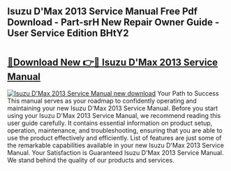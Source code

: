 ## Isuzu D'Max 2013 Service Manual Free Pdf Download - Part-srH New Repair Owner Guide - User Service Edition BHtY2

# <h2><a href="http://cf17866.oget.top/?id=Isuzu+D%27Max+2013+Service+Manual">🔗Download New 👉🔴 Isuzu D'Max 2013 Service Manual</a></h2>

[![Isuzu D'Max 2013 Service Manual new download](https://i.imgur.com/5g1atiW.png)](http://cf17866.oget.top/?id=Isuzu+D%27Max+2013+Service+Manual)
Your Path to Success This manual serves as your roadmap to confidently operating and maintaining your new Isuzu D'Max 2013 Service Manual. Before you start using your Isuzu D'Max 2013 Service Manual, we recommend reading this user guide carefully. It contains essential information on product setup, operation, maintenance, and troubleshooting, ensuring that you are able to use the product effectively and efficiently. List of features are just some of the remarkable capabilities available in your new Isuzu D'Max 2013 Service Manual. Your Satisfaction is Guaranteed Isuzu D'Max 2013 Service Manual. We stand behind the quality of our products and services.
